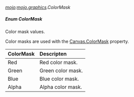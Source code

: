 _[mojo](../../modules/mojo/mojo-module.md):[mojo.graphics](../../modules/mojo/mojo-graphics.md).ColorMask_
##### Enum ColorMask
Color mask values.

Color masks are used with the [Canvas.ColorMask](mojo-graphics-canvas.colormask.md) property.

| ColorMask	| Descripten
|:----------|:----------
| Red		| Red color mask.
| Green		| Green color mask.
| Blue		| Blue color mask.
| Alpha		| Alpha color mask.
